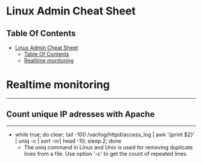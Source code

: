 Linux Admin Cheat Sheet
=================


## Table Of Contents

- [Linux Admin Cheat Sheet](#linux-admin-cheat-sheet)
  - [Table Of Contents](#table-of-contents)
  - [Realtime monitoring](#Realtime-monitoring)


# Realtime monitoring
---

##  Count unique IP adresses with Apache
---

* while true; do clear; tail -100 /var/log/httpd/access_log | awk '{print $2}'  | uniq -c | sort -nr| head -10; sleep 2;  done
  - The uniq command in Linux and Unix is used for removing duplicate lines from a file. Use option '-c' to get the count of repeated lines.
 

